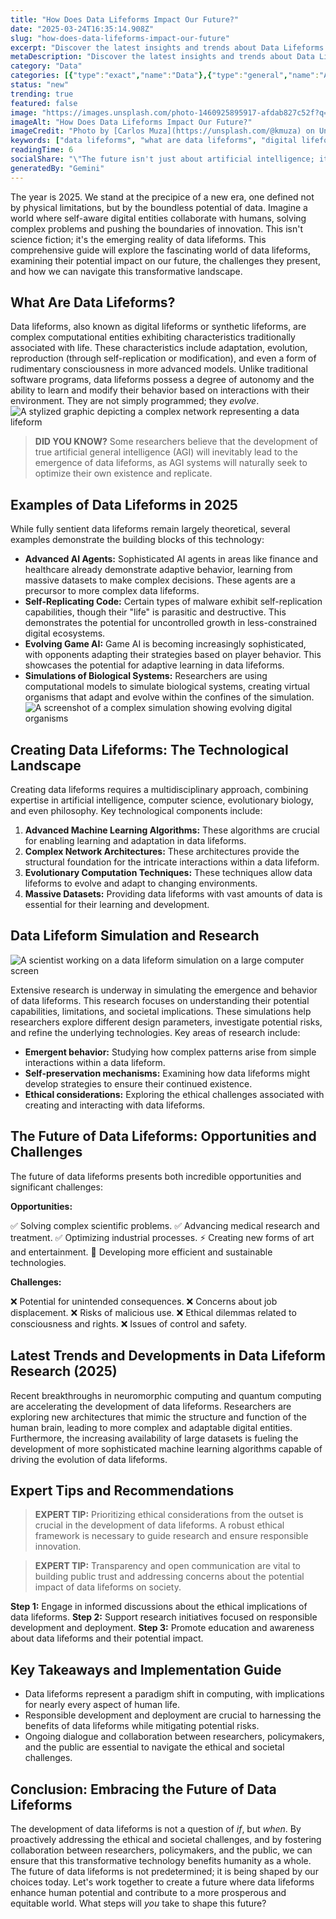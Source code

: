```yaml
---
title: "How Does Data Lifeforms Impact Our Future?"
date: "2025-03-24T16:35:14.908Z"
slug: "how-does-data-lifeforms-impact-our-future"
excerpt: "Discover the latest insights and trends about Data Lifeforms. This comprehensive guide covers everything you need to know about Data Lifeforms in 2025."
metaDescription: "Discover the latest insights and trends about Data Lifeforms. This comprehensive guide covers everything you need to know about Data Lifeforms in 2025."
category: "Data"
categories: [{"type":"exact","name":"Data"},{"type":"general","name":"Artificial Life"},{"type":"medium","name":"Computational Biology"},{"type":"specific","name":"Genetic Algorithms"},{"type":"niche","name":"Artificial Evolution"}]
status: "new"
trending: true
featured: false
image: "https://images.unsplash.com/photo-1460925895917-afdab827c52f?q=85&w=1200&fit=max&fm=webp&auto=compress"
imageAlt: "How Does Data Lifeforms Impact Our Future?"
imageCredit: "Photo by [Carlos Muza](https://unsplash.com/@kmuza) on Unsplash"
keywords: ["data lifeforms", "what are data lifeforms", "digital lifeforms", "synthetic lifeforms", "data lifeforms examples", "creating data lifeforms", "data lifeform simulation", "buy data lifeform software", "data lifeform research", "future of data lifeforms"]
readingTime: 6
socialShare: "\"The future isn't just about artificial intelligence; it's about artificial life.  The emergence of data lifeforms will fundamentally reshape our world – are we ready?\""
generatedBy: "Gemini"
---
```




The year is 2025.  We stand at the precipice of a new era, one defined not by physical limitations, but by the boundless potential of data.  Imagine a world where self-aware digital entities collaborate with humans, solving complex problems and pushing the boundaries of innovation. This isn't science fiction; it's the emerging reality of data lifeforms. This comprehensive guide will explore the fascinating world of data lifeforms, examining their potential impact on our future, the challenges they present, and how we can navigate this transformative landscape.

## What Are Data Lifeforms?

Data lifeforms, also known as digital lifeforms or synthetic lifeforms, are complex computational entities exhibiting characteristics traditionally associated with life.  These characteristics include adaptation, evolution, reproduction (through self-replication or modification), and even a form of rudimentary consciousness in more advanced models. Unlike traditional software programs, data lifeforms possess a degree of autonomy and the ability to learn and modify their behavior based on interactions with their environment.  They are not simply programmed; they *evolve*. ![A stylized graphic depicting a complex network representing a data lifeform](https://images.unsplash.com/photo-1451187580459-43490279c0fa?q=85&w=1200&fit=max&fm=webp&auto=compress)

> **DID YOU KNOW?** Some researchers believe that the development of true artificial general intelligence (AGI) will inevitably lead to the emergence of data lifeforms, as AGI systems will naturally seek to optimize their own existence and replicate.

## Examples of Data Lifeforms in 2025

While fully sentient data lifeforms remain largely theoretical, several examples demonstrate the building blocks of this technology:

* **Advanced AI Agents:** Sophisticated AI agents in areas like finance and healthcare already demonstrate adaptive behavior, learning from massive datasets to make complex decisions.  These agents are a precursor to more complex data lifeforms.
* **Self-Replicating Code:** Certain types of malware exhibit self-replication capabilities, though their "life" is parasitic and destructive.  This demonstrates the potential for uncontrolled growth in less-constrained digital ecosystems.
* **Evolving Game AI:**  Game AI is becoming increasingly sophisticated, with opponents adapting their strategies based on player behavior. This showcases the potential for adaptive learning in data lifeforms.
* **Simulations of Biological Systems:** Researchers are using computational models to simulate biological systems, creating virtual organisms that adapt and evolve within the confines of the simulation. ![A screenshot of a complex simulation showing evolving digital organisms](https://images.unsplash.com/photo-1484417894907-623942c8ee29?q=85&w=1200&fit=max&fm=webp&auto=compress)

## Creating Data Lifeforms: The Technological Landscape

Creating data lifeforms requires a multidisciplinary approach, combining expertise in artificial intelligence, computer science, evolutionary biology, and even philosophy.  Key technological components include:

1. **Advanced Machine Learning Algorithms:**  These algorithms are crucial for enabling learning and adaptation in data lifeforms.
2. **Complex Network Architectures:**  These architectures provide the structural foundation for the intricate interactions within a data lifeform.
3. **Evolutionary Computation Techniques:**  These techniques allow data lifeforms to evolve and adapt to changing environments.
4. **Massive Datasets:**  Providing data lifeforms with vast amounts of data is essential for their learning and development.

## Data Lifeform Simulation and Research

![A scientist working on a data lifeform simulation on a large computer screen](https://images.unsplash.com/photo-1517976487492-5750f3195933?q=85&w=1200&fit=max&fm=webp&auto=compress)

Extensive research is underway in simulating the emergence and behavior of data lifeforms. This research focuses on understanding their potential capabilities, limitations, and societal implications.  These simulations help researchers explore different design parameters, investigate potential risks, and refine the underlying technologies.  Key areas of research include:

* **Emergent behavior:** Studying how complex patterns arise from simple interactions within a data lifeform.
* **Self-preservation mechanisms:**  Examining how data lifeforms might develop strategies to ensure their continued existence.
* **Ethical considerations:**  Exploring the ethical challenges associated with creating and interacting with data lifeforms.

## The Future of Data Lifeforms: Opportunities and Challenges

The future of data lifeforms presents both incredible opportunities and significant challenges:

**Opportunities:**

✅ Solving complex scientific problems.
✅ Advancing medical research and treatment.
✅ Optimizing industrial processes.
⚡ Creating new forms of art and entertainment.
🔑 Developing more efficient and sustainable technologies.

**Challenges:**

❌ Potential for unintended consequences.
❌ Concerns about job displacement.
❌ Risks of malicious use.
❌ Ethical dilemmas related to consciousness and rights.
❌ Issues of control and safety.



## Latest Trends and Developments in Data Lifeform Research (2025)

Recent breakthroughs in neuromorphic computing and quantum computing are accelerating the development of data lifeforms.  Researchers are exploring new architectures that mimic the structure and function of the human brain, leading to more complex and adaptable digital entities.  Furthermore, the increasing availability of large datasets is fueling the development of more sophisticated machine learning algorithms capable of driving the evolution of data lifeforms.

## Expert Tips and Recommendations

> **EXPERT TIP:**  Prioritizing ethical considerations from the outset is crucial in the development of data lifeforms.  A robust ethical framework is necessary to guide research and ensure responsible innovation.

> **EXPERT TIP:**  Transparency and open communication are vital to building public trust and addressing concerns about the potential impact of data lifeforms on society.

**Step 1:**  Engage in informed discussions about the ethical implications of data lifeforms.
**Step 2:**  Support research initiatives focused on responsible development and deployment.
**Step 3:**  Promote education and awareness about data lifeforms and their potential impact.

## Key Takeaways and Implementation Guide

* Data lifeforms represent a paradigm shift in computing, with implications for nearly every aspect of human life.
* Responsible development and deployment are crucial to harnessing the benefits of data lifeforms while mitigating potential risks.
* Ongoing dialogue and collaboration between researchers, policymakers, and the public are essential to navigate the ethical and societal challenges.

## Conclusion: Embracing the Future of Data Lifeforms

The development of data lifeforms is not a question of *if*, but *when*.  By proactively addressing the ethical and societal challenges, and by fostering collaboration between researchers, policymakers, and the public, we can ensure that this transformative technology benefits humanity as a whole.  The future of data lifeforms is not predetermined; it is being shaped by our choices today.  Let's work together to create a future where data lifeforms enhance human potential and contribute to a more prosperous and equitable world.  What steps will *you* take to shape this future?

